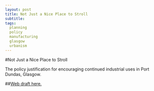 ```yaml
---
layout: post
title: Not Just a Nice Place to Stroll
subtitle: 
tags:
  planning
  policy
  manufacturing
  glasgow
  urbanism
---
```


#Not Just a Nice Place to Stroll

The policy justification for encouraging continued industrial uses in Port Dundas, Glasgow.


##[Web draft here.](http://www.mccartin.info/industrial-port-dundas/)